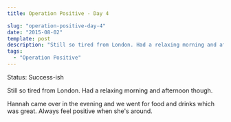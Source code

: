 ```yaml
---
title: Operation Positive - Day 4

slug: "operation-positive-day-4"
date: "2015-08-02"
template: post
description: "Still so tired from London. Had a relaxing morning and afternoon though."
tags:
  - "Operation Positive"
---
```

Status: Success-ish

Still so tired from London. Had a relaxing morning and afternoon though.

Hannah came over in the evening and we went for food and drinks which was great. Always feel positive when she's around.
